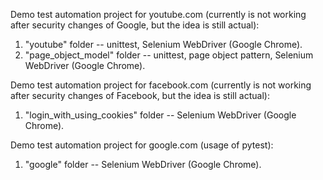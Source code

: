 Demo test automation project for youtube.com (currently is not working after security changes of Google, 
but the idea is still actual):
 1. "youtube" folder -- unittest, Selenium WebDriver (Google Chrome).
 2. "page_object_model" folder -- unittest, page object pattern, Selenium WebDriver (Google Chrome).

Demo test automation project for facebook.com (currently is not working after security changes of Facebook, 
but the idea is still actual):
 1. "login_with_using_cookies" folder -- Selenium WebDriver (Google Chrome).

Demo test automation project for google.com (usage of pytest):
 1. "google" folder -- Selenium WebDriver (Google Chrome).
